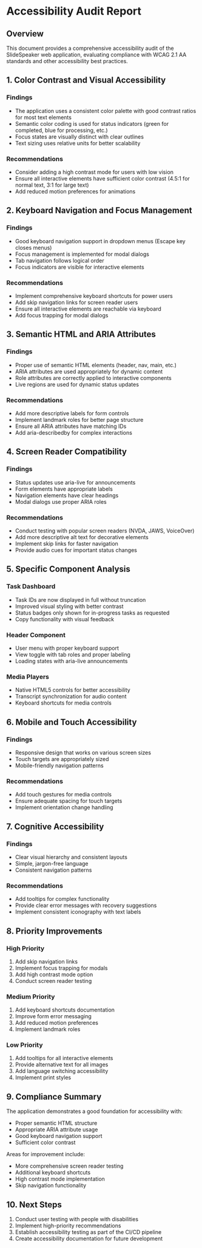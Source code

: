 # Accessibility Audit Report

## Overview
This document provides a comprehensive accessibility audit of the SlideSpeaker web application, evaluating compliance with WCAG 2.1 AA standards and other accessibility best practices.

## 1. Color Contrast and Visual Accessibility

### Findings
- The application uses a consistent color palette with good contrast ratios for most text elements
- Semantic color coding is used for status indicators (green for completed, blue for processing, etc.)
- Focus states are visually distinct with clear outlines
- Text sizing uses relative units for better scalability

### Recommendations
- Consider adding a high contrast mode for users with low vision
- Ensure all interactive elements have sufficient color contrast (4.5:1 for normal text, 3:1 for large text)
- Add reduced motion preferences for animations

## 2. Keyboard Navigation and Focus Management

### Findings
- Good keyboard navigation support in dropdown menus (Escape key closes menus)
- Focus management is implemented for modal dialogs
- Tab navigation follows logical order
- Focus indicators are visible for interactive elements

### Recommendations
- Implement comprehensive keyboard shortcuts for power users
- Add skip navigation links for screen reader users
- Ensure all interactive elements are reachable via keyboard
- Add focus trapping for modal dialogs

## 3. Semantic HTML and ARIA Attributes

### Findings
- Proper use of semantic HTML elements (header, nav, main, etc.)
- ARIA attributes are used appropriately for dynamic content
- Role attributes are correctly applied to interactive components
- Live regions are used for dynamic status updates

### Recommendations
- Add more descriptive labels for form controls
- Implement landmark roles for better page structure
- Ensure all ARIA attributes have matching IDs
- Add aria-describedby for complex interactions

## 4. Screen Reader Compatibility

### Findings
- Status updates use aria-live for announcements
- Form elements have appropriate labels
- Navigation elements have clear headings
- Modal dialogs use proper ARIA roles

### Recommendations
- Conduct testing with popular screen readers (NVDA, JAWS, VoiceOver)
- Add more descriptive alt text for decorative elements
- Implement skip links for faster navigation
- Provide audio cues for important status changes

## 5. Specific Component Analysis

### Task Dashboard
- Task IDs are now displayed in full without truncation
- Improved visual styling with better contrast
- Status badges only shown for in-progress tasks as requested
- Copy functionality with visual feedback

### Header Component
- User menu with proper keyboard support
- View toggle with tab roles and proper labeling
- Loading states with aria-live announcements

### Media Players
- Native HTML5 controls for better accessibility
- Transcript synchronization for audio content
- Keyboard shortcuts for media controls

## 6. Mobile and Touch Accessibility

### Findings
- Responsive design that works on various screen sizes
- Touch targets are appropriately sized
- Mobile-friendly navigation patterns

### Recommendations
- Add touch gestures for media controls
- Ensure adequate spacing for touch targets
- Implement orientation change handling

## 7. Cognitive Accessibility

### Findings
- Clear visual hierarchy and consistent layouts
- Simple, jargon-free language
- Consistent navigation patterns

### Recommendations
- Add tooltips for complex functionality
- Provide clear error messages with recovery suggestions
- Implement consistent iconography with text labels

## 8. Priority Improvements

### High Priority
1. Add skip navigation links
2. Implement focus trapping for modals
3. Add high contrast mode option
4. Conduct screen reader testing

### Medium Priority
1. Add keyboard shortcuts documentation
2. Improve form error messaging
3. Add reduced motion preferences
4. Implement landmark roles

### Low Priority
1. Add tooltips for all interactive elements
2. Provide alternative text for all images
3. Add language switching accessibility
4. Implement print styles

## 9. Compliance Summary

The application demonstrates a good foundation for accessibility with:
- Proper semantic HTML structure
- Appropriate ARIA attribute usage
- Good keyboard navigation support
- Sufficient color contrast

Areas for improvement include:
- More comprehensive screen reader testing
- Additional keyboard shortcuts
- High contrast mode implementation
- Skip navigation functionality

## 10. Next Steps

1. Conduct user testing with people with disabilities
2. Implement high-priority recommendations
3. Establish accessibility testing as part of the CI/CD pipeline
4. Create accessibility documentation for future development